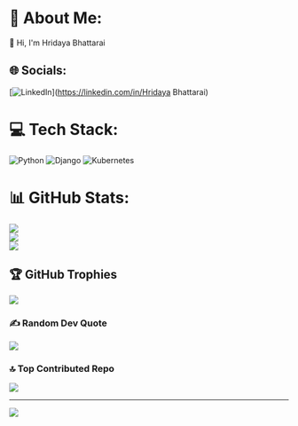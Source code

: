 # 💫 About Me:
👋 Hi, I'm Hridaya Bhattarai<br>


## 🌐 Socials:
[![LinkedIn](https://img.shields.io/badge/LinkedIn-%230077B5.svg?logo=linkedin&logoColor=white)](https://linkedin.com/in/Hridaya  Bhattarai) 

# 💻 Tech Stack:
![Python](https://img.shields.io/badge/python-3670A0?style=for-the-badge&logo=python&logoColor=ffdd54) ![Django](https://img.shields.io/badge/django-%23092E20.svg?style=for-the-badge&logo=django&logoColor=white) ![Kubernetes](https://img.shields.io/badge/kubernetes-%23326ce5.svg?style=for-the-badge&logo=kubernetes&logoColor=white)
# 📊 GitHub Stats:
![](https://github-readme-stats.vercel.app/api?username=hridaya12&theme=dark&hide_border=false&include_all_commits=true&count_private=true)<br/>
![](https://github-readme-streak-stats.herokuapp.com/?user=hridaya12&theme=dark&hide_border=false)<br/>
![](https://github-readme-stats.vercel.app/api/top-langs/?username=hridaya12&theme=dark&hide_border=false&include_all_commits=true&count_private=true&layout=compact)

## 🏆 GitHub Trophies
![](https://github-profile-trophy.vercel.app/?username=hridaya12&theme=radical&no-frame=false&no-bg=true&margin-w=4)

### ✍️ Random Dev Quote
![](https://quotes-github-readme.vercel.app/api?type=horizontal&theme=radical)

### 🔝 Top Contributed Repo
![](https://github-contributor-stats.vercel.app/api?username=hridaya12&limit=5&theme=dark&combine_all_yearly_contributions=true)

---
[![](https://visitcount.itsvg.in/api?id=hridaya12&icon=0&color=0)](https://visitcount.itsvg.in)

<!-- Proudly created with GPRM ( https://gprm.itsvg.in ) -->
